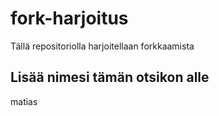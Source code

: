 # fork-harjoitus
Tällä repositoriolla harjoitellaan forkkaamista

## Lisää nimesi tämän otsikon alle
matias
